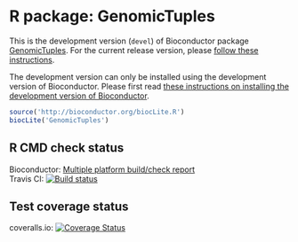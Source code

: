 # R package: GenomicTuples
This is the development version (`devel`) of Bioconductor package 
[GenomicTuples](http://bioconductor.org/packages/devel/bioc/html/GenomicTuples.html). 
For the current release version, please 
[follow these instructions](http://bioconductor.org/packages/release/bioc/html/GenomicTuples.html).

The development version can only be installed using the development version of 
Bioconductor. Please first read 
[these instructions on installing the development version of Bioconductor](http://www.bioconductor.org/developers/how-to/useDevel/).

```R
source('http://bioconductor.org/biocLite.R')
biocLite('GenomicTuples')
```

## R CMD check status
Bioconductor: <a
href="http://master.bioconductor.org/checkResults/devel/bioc-LATEST/GenomicTuples/">Multiple
platform build/check report</a>  
Travis CI: <a href="https://travis-ci.org/PeteHaitch/GenomicTuples"><img src="https://travis-ci.org/PeteHaitch/GenomicTuples.svg?branch=master" alt="Build status"></a>

## Test coverage status
coveralls.io: [![Coverage Status](https://coveralls.io/repos/PeteHaitch/GenomicTuples/badge.svg)](https://coveralls.io/r/PeteHaitch/GenomicTuples)
